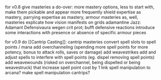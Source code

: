 for v0.8
give masteries a do-over: more mastery options, less to start with, make them pickable and appear more frequently
	shield expertise as mastery, parrying expertise as mastery, armour masteries as, well, masteries
explicate how vision manifests on grids
adamantine Jazz: Adamant Defensivaura wegen crit prot; bufft defensive reactions
introduce some interactions with presence or absence of specific armour pieces

for v0.9
do [[Cantrip Casting]]: cantrip masteries
convert spell slots to spell points / mana
add overchanneling (spending more spell points for more potency, bonus to attack rolls, saves or damage)
add weavestrikes
add and adjust spells to interfere with spell points (eg. dispel removing spell points)
add weavewounds (risked on overchannel, being dispelled or being weavestruck) that increase spell point cost by 1
link spell manipulation to arcana?
make spell manipulation cantrips?